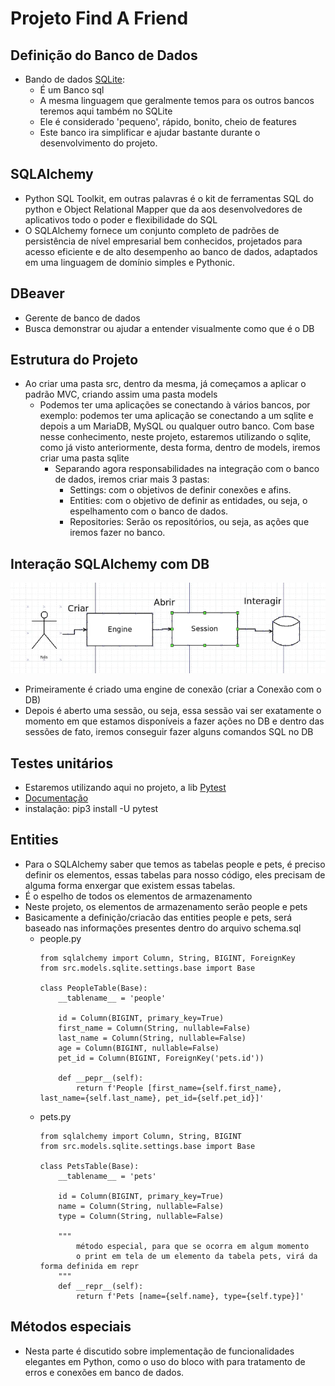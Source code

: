 # Projeto Find A Friend

## Definição do Banco de Dados

- Bando de dados [SQLite](https://www.sqlite.org/):
  - É um Banco sql
  - A mesma linguagem que geralmente temos para os outros bancos teremos aqui também no SQLite
  - Ele é considerado 'pequeno', rápido, bonito, cheio de features
  - Este banco ira simplificar e ajudar bastante durante o desenvolvimento do projeto.

## SQLAlchemy
- Python SQL Toolkit, em outras palavras é o kit de ferramentas SQL do python e Object Relational Mapper que da aos desenvolvedores de aplicativos todo o poder e flexibilidade do SQL
- O SQLAlchemy fornece um conjunto completo de padrões de persistência de nível empresarial bem conhecidos, projetados para acesso eficiente e de alto desempenho ao banco de dados, adaptados em uma linguagem de domínio simples e Pythonic.

## DBeaver
- Gerente de banco de dados
- Busca demonstrar ou ajudar a entender visualmente como que é o DB 

## Estrutura do Projeto
- Ao criar uma pasta src, dentro da mesma, já começamos a aplicar o padrão MVC, criando assim uma pasta models
  - Podemos ter uma aplicações se conectando à vários bancos, por exemplo: podemos ter uma aplicação se conectando a um sqlite e depois a um MariaDB, MySQL ou qualquer outro banco. Com base nesse conhecimento, neste projeto, estaremos utilizando o sqlite, como já visto anteriormente, desta forma, dentro de models, iremos criar uma pasta sqlite
    - Separando agora responsabilidades na integração com o banco de dados, iremos criar mais 3 pastas:
      - Settings: com o objetivos de definir conexões e afins.
      - Entities: com o objetivo de definir as entidades, ou seja, o espelhamento com o banco de dados.
      - Repositories: Serão os repositórios, ou seja, as ações que iremos fazer no banco.

## Interação SQLAlchemy com DB
![](./assets/diagram_sqlalchemy_db_interaction.png)
- Primeiramente é criado uma engine de conexão (criar a Conexão com o DB)
- Depois é aberto uma sessão, ou seja, essa sessão vai ser exatamente o momento em que estamos disponíveis a fazer ações no DB e dentro das sessões de fato, iremos conseguir fazer alguns comandos SQL no DB

## Testes unitários
- Estaremos utilizando aqui no projeto, a lib [Pytest](https://pypi.org/project/pytest/)
- [Documentação](https://docs.pytest.org/en/stable/#)
- instalação: pip3 install -U pytest

## Entities
- Para o SQLAlchemy saber que temos as tabelas people e pets, é preciso definir os elementos, essas tabelas para nosso código, eles precisam de alguma forma enxergar que existem essas tabelas.
- É o espelho de todos os elementos de armazenamento
- Neste projeto, os elementos de armazenamento serão people e pets
- Basicamente a definição/criacão das entities people e pets, será baseado nas informações presentes dentro do arquivo schema.sql
  - people.py
    >
        from sqlalchemy import Column, String, BIGINT, ForeignKey
        from src.models.sqlite.settings.base import Base

        class PeopleTable(Base):
            __tablename__ = 'people'

            id = Column(BIGINT, primary_key=True)
            first_name = Column(String, nullable=False)
            last_name = Column(String, nullable=False)
            age = Column(BIGINT, nullable=False)
            pet_id = Column(BIGINT, ForeignKey('pets.id'))

            def __pepr__(self):
                return f'People [first_name={self.first_name}, last_name={self.last_name}, pet_id={self.pet_id}]'

  - pets.py
    >
        from sqlalchemy import Column, String, BIGINT
        from src.models.sqlite.settings.base import Base

        class PetsTable(Base):
            __tablename__ = 'pets'

            id = Column(BIGINT, primary_key=True)
            name = Column(String, nullable=False)
            type = Column(String, nullable=False)

            """ 
                método especial, para que se ocorra em algum momento
                o print em tela de um elemento da tabela pets, virá da forma definida em repr
            """
            def __repr__(self):
                return f'Pets [name={self.name}, type={self.type}]'

      
## Métodos especiais

- Nesta parte é discutido sobre implementação de funcionalidades elegantes em Python, como o uso do bloco with para tratamento de erros e conexões em banco de dados.
